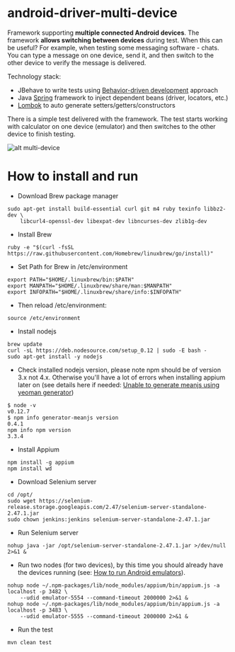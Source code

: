 # android-driver-multi-device
Framework supporting **multiple connected Android devices**. The framework **allows switching between devices** during test. When this can be useful? For example, when testing some messaging software - chats. You can type a message on one device, send it, and then switch to the other device to verify the message is delivered.

Technology stack:
- JBehave to write tests using [Behavior-driven development](https://en.wikipedia.org/wiki/Behavior-driven_development) approach
- Java [Spring](https://en.wikipedia.org/wiki/Spring_Framework) framework to inject dependent beans (driver, locators, etc.)
- [Lombok](https://projectlombok.org/) to auto generate setters/getters/constructors

There is a simple test delivered with the framework. The test starts working with calculator on one device (emulator) and then switches to the other device to finish testing.

![alt multi-device](https://raw.githubusercontent.com/maxim-filkov/android-driver-multi-device/master/src/main/resources/demo.gif)

# How to install and run

- Download Brew package manager
```
sudo apt-get install build-essential curl git m4 ruby texinfo libbz2-dev \
    libcurl4-openssl-dev libexpat-dev libncurses-dev zlib1g-dev
```
- Install Brew
```
ruby -e "$(curl -fsSL https://raw.githubusercontent.com/Homebrew/linuxbrew/go/install)"
```
- Set Path for Brew in /etc/environment
```
export PATH="$HOME/.linuxbrew/bin:$PATH"
export MANPATH="$HOME/.linuxbrew/share/man:$MANPATH"
export INFOPATH="$HOME/.linuxbrew/share/info:$INFOPATH"
```
- Then reload /etc/environment:
```
source /etc/environment
```
- Install nodejs
```
brew update
curl -sL https://deb.nodesource.com/setup_0.12 | sudo -E bash -
sudo apt-get install -y nodejs
```
- Check installed nodejs version, please note npm should be of version 3.x not 4.x. Otherwise you'll have a lot of errors when installing appium later on (see details here if needed: [Unable to generate meanjs using yeoman generator](https://github.com/meanjs/generator-meanjs/issues/117))
```
$ node -v
v0.12.7
$ npm info generator-meanjs version
0.4.1
npm info npm version
3.3.4
```
- Install Appium
```
npm install -g appium
npm install wd
```
- Download Selenium server
```
cd /opt/
sudo wget https://selenium-release.storage.googleapis.com/2.47/selenium-server-standalone-2.47.1.jar
sudo chown jenkins:jenkins selenium-server-standalone-2.47.1.jar
```
- Run Selenium server
```
nohup java -jar /opt/selenium-server-standalone-2.47.1.jar >/dev/null 2>&1 &
```
- Run two nodes (for two devices), by this time you should already have the devices running (see: [How to run Android emulators](http://developer.android.com/tools/devices/index.html)).
```
nohup node ~/.npm-packages/lib/node_modules/appium/bin/appium.js -a localhost -p 3482 \
    --udid emulator-5554 --command-timeout 2000000 2>&1 &
nohup node ~/.npm-packages/lib/node_modules/appium/bin/appium.js -a localhost -p 3483 \
    --udid emulator-5555 --command-timeout 2000000 2>&1 &
```
- Run the test
```
mvn clean test
```
